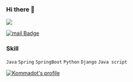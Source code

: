 ### Hi there 👋
<div align=left>
  <a href="https://hits.seeyoufarm.com"/><img src="https://hits.seeyoufarm.com/api/count/incr/badge.svg?url=https%3A%2F%2Fgithub.com%2Fkommadot&count_bg=%233D41C8"/></a>

  [![mail Badge](https://img.shields.io/badge/-MailMe-green?style=flat-square&link=mailto:tlagyqls7@naver.com)](mailto:tlagyqls7@naver.com)

</div>

### Skill
`Java` `Spring` `SpringBoot` `Python` `Django` `Java script`



[![Kommadot's profile](https://github-readme-stats.vercel.app/api?username=kommadot)](https://github.com/kommadot)

<!--
**kommadot/kommadot** is a ✨ _special_ ✨ repository because its `README.md` (this file) appears on your GitHub profile.

Here are some ideas to get you started:

- 🔭 I’m currently working on ...
- 🌱 I’m currently learning ...
- 👯 I’m looking to collaborate on ...
- 🤔 I’m looking for help with ...
- 💬 Ask me about ...
- 📫 How to reach me: ...
- 😄 Pronouns: ...
- ⚡ Fun fact: ...
-->
